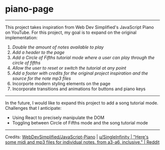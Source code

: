 # piano-page
---
This project takes inspiration from Web Dev Simplified's JavaScript Piano on YouTube.
For this project, my goal is to expand on the original implementation:
1. *Double the amount of notes available to play*
2. *Add a header to the page*
3. *Add a Circle of Fifths tutorial mode where a user can play through the circle of fifths*
4. *Allow the user to reset or switch the tutorial at any point*
5. *Add a footer with credits for the original project inspiration and the source for the note mp3 files*
6. Incorporte modern styling elements on the page
7. Incorporate transitions and animations for buttons and piano keys
---
In the future, I would like to expand this project to add a song tutorial mode. Challenges that I anticipate:
- Using React to precisely manipulate the DOM
- Toggling between Circle of Fifths mode and the song tutorial mode
---
Credits:
[WebDevSimplified/JavaScript-Piano](https://github.com/WebDevSimplified/JavaScript-Piano) | 
[u/SingleInfinity | "Here's some midi and mp3 files for individual notes. from a3-a6, inclusive." | Reddit](https://www.reddit.com/r/piano/comments/3u6ke7/heres_some_midi_and_mp3_files_for_individual/)
